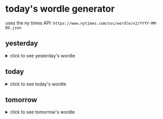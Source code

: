 # today's wordle generator

uses the ny times API: `https://www.nytimes.com/svc/wordle/v2/YYYY-MM-DD.json`

## yesterday

<details>
    <summary>click to see yesterday's wordle</summary>

    blade

</details>

## today

<details>
    <summary>click to see today's wordle</summary>

    brawn

</details>

## tomorrow

<details>
    <summary>click to see tomorrow's wordle</summary>

    sauna

</details>
